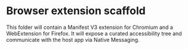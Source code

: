 # Browser extension scaffold

This folder will contain a Manifest V3 extension for Chromium and a WebExtension for Firefox.
It will expose a curated accessibility tree and communicate with the host app via Native Messaging.

